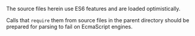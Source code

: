 The source files herein use ES6 features and are loaded optimistically.

Calls that `require` them from source files in the parent directory
should be prepared for parsing to fail on EcmaScript engines.
